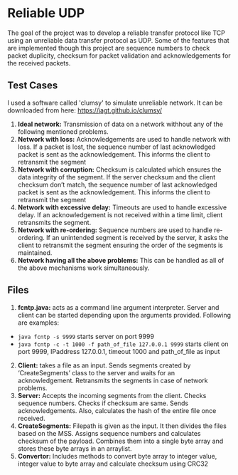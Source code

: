 # Reliable UDP

The goal of the project was to develop a reliable transfer protocol like TCP using an unreliable data transfer protocol as UDP. Some of the features that are implemented though this project are sequence numbers to check packet duplicity, checksum for packet validation and acknowledgements for the received packets.

## Test Cases

I used a software called 'clumsy' to simulate unreliable network. It can be downloaded from here: https://jagt.github.io/clumsy/
1. **Ideal network:** Transmission of data on a network withhout any of the following mentioned problems.
2. **Network with loss:** Acknowledgements are used to handle network with loss. If a packet is lost, the sequence number of last acknowledged packet is sent as the acknowledgement. This informs the client to retransmit the segment
3. **Network with corruption:** Checksum is calculated which ensures the data integrity of the segment. If the server checksum and the client checksum don’t match, the sequence number of last acknowledged packet is sent as the acknowledgement. This informs the client to retransmit the segment
4. **Network with excessive delay:** Timeouts are used to handle excessive delay. If an acknowledgement is not received within a time limit, client retransmits the segment.
5. **Network with re-ordering:** Sequence numbers are used to handle re-ordering. If an unintended segment is received by the server, it asks the client to retransmit the segment ensuring the order of the segments is maintained.
6. **Network having all the above problems:** This can be handled as all of the above mechanisms work simultaneously.

## Files

1. **fcntp.java:** acts as a command line argument interpreter. Server and client can be started depending upon the arguments provided. Following are examples:
* `java fcntp -s 9999` starts server on port 9999
* `java fcntp -c -t 1000 -f path_of_file 127.0.0.1 9999` starts client on port 9999, IPaddress 127.0.0.1, timeout 1000 and path_of_file as input

2. **Client:** takes a file as an input. Sends segments created by ‘CreateSegments’ class to the server and waits for an acknowledgement. Retransmits the segments in case of network problems.
3. **Server:** Accepts the incoming segments from the client. Checks sequence numbers. Checks if checksum are same. Sends acknowledgements. Also, calculates the hash of the entire file once received.
4. **CreateSegments:** Filepath is given as the input. It then divides the files based on the MSS. Assigns sequence numbers and calculates checksum of the payload. Combines them into a single byte array and stores these byte arrays in an arraylist.
5. **Convertor:** Includes methods to convert byte array to integer value, integer value to byte array and calculate checksum using CRC32
